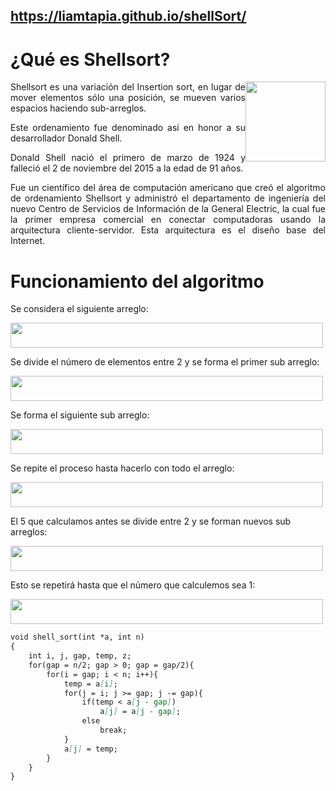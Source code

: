 <style>background-color:#ffffff;</style>
## https://liamtapia.github.io/shellSort/
<h1>¿Qué es Shellsort?</h1>

<p align="justify"> <img src="https://liamtapia.github.io/shellSort/imagenes/imagen.png" style="float:right;width:128px;height:128px:"> 
Shellsort es una variación del Insertion sort, en lugar de mover elementos sólo una posición, se mueven varios espacios haciendo sub-arreglos.</p>

<p align="justify">Este ordenamiento fue  denominado así en honor a su desarrollador Donald Shell.</p>

<p align="justify">Donald Shell nació el primero de marzo de 1924 y falleció el 2 de noviembre del 2015 a la edad de 91 años. </p>

<p align="justify">Fue un científico del área de computación americano que creó el algoritmo de ordenamiento Shellsort y administró el departamento de ingeniería del nuevo Centro de Servicios de Información de la General Electric, la cual fue la primer empresa comercial en conectar computadoras usando la arquitectura cliente-servidor. Esta arquitectura es el diseño base del Internet.</p>

<h1>Funcionamiento del algoritmo</h1>
<p align="justify">Se considera el siguiente arreglo: </p>

<img src="https://liamtapia.github.io/shellSort/imagenes/ex1.JPG" width="500" height="40" class="center"> 

<p>Se divide el número de elementos entre 2 y se forma el primer sub arreglo: </p>

<img src="https://liamtapia.github.io/shellSort/imagenes/ex2.JPG" width="500" height="40" class="center"> 

<p>Se forma el siguiente sub arreglo: </p>

<img src="https://liamtapia.github.io/shellSort/imagenes/ex3.JPG" width="500" height="40" class="center"> 

<p>Se repite el proceso hasta hacerlo con todo el arreglo: </p>

<img src="https://liamtapia.github.io/shellSort/imagenes/ex4.JPG" width="500" height="40" class="center"> 

<p>El 5 que calculamos antes se divide entre 2 y se forman nuevos sub arreglos: </p>

<img src="https://liamtapia.github.io/shellSort/imagenes/ex5.JPG" width="500" height="40" class="center"> 

<p>Esto se repetirá hasta que el número que calculemos sea 1: </p>

<img src="https://liamtapia.github.io/shellSort/imagenes/ex6.JPG" width="500" height="40" class="center"> 

```markdown
void shell_sort(int *a, int n)
{
    int i, j, gap, temp, z;
    for(gap = n/2; gap > 0; gap = gap/2){
        for(i = gap; i < n; i++){
            temp = a[i];
            for(j = i; j >= gap; j -= gap){
                if(temp < a[j - gap])
                    a[j] = a[j - gap];
                else
                    break;
            }
            a[j] = temp;
        }
    }
}
```
<h1></h1>
